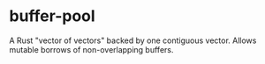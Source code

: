 # buffer-pool
A Rust "vector of vectors" backed by one contiguous vector. Allows mutable borrows of non-overlapping buffers.
